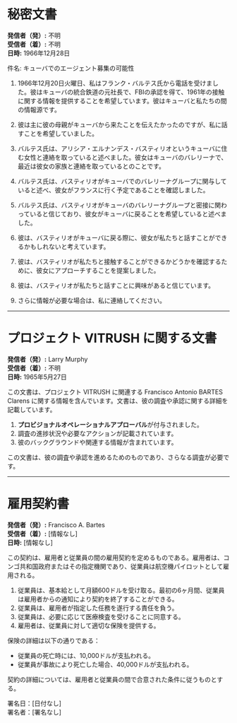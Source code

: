 # 秘密文書

**発信者（発）:** 不明  
**受信者（着）:** 不明  
**日時:** 1966年12月28日  

件名: キューバでのエージェント募集の可能性

1. 1966年12月20日火曜日、私はフランク・バルテス氏から電話を受けました。彼はキューバの統合鉄道の元社長で、FBIの承認を得て、1961年の接触に関する情報を提供することを希望しています。彼はキューバと私たちの間の情報源です。

2. 彼は主に彼の母親がキューバから来たことを伝えたかったのですが、私に話すことを希望していました。

3. バルテス氏は、アリシア・エルナンデス・バスティリオというキューバに住む女性と連絡を取っていると述べました。彼女はキューバのバレリーナで、最近は彼女の家族と連絡を取っているとのことです。

4. バルテス氏は、バスティリオがキューバでのバレリーナグループに関与していると述べ、彼女がフランスに行く予定であることを確認しました。

5. バルテス氏は、バスティリオがキューバのバレリーナグループと密接に関わっていると信じており、彼女がキューバに戻ることを希望していると述べました。

6. 彼は、バスティリオがキューバに戻る際に、彼女が私たちと話すことができるかもしれないと考えています。

7. 彼は、バスティリオが私たちと接触することができるかどうかを確認するために、彼女にアプローチすることを提案しました。

8. 彼は、バスティリオが私たちと話すことに興味があると信じています。

9. さらに情報が必要な場合は、私に連絡してください。

---

# プロジェクト VITRUSH に関する文書

**発信者（発）:** Larry Murphy  
**受信者（着）:** 不明  
**日時:** 1965年5月27日  

この文書は、プロジェクト VITRUSH に関連する Francisco Antonio BARTES Clarens に関する情報を含んでいます。文書は、彼の調査や承認に関する詳細を記載しています。

1. **プロビジョナルオペレーショナルアプローバル**が付与されました。
2. 調査の進捗状況や必要なアクションが記載されています。
3. 彼のバックグラウンドや関連する情報が含まれています。

この文書は、彼の調査や承認を進めるためのものであり、さらなる調査が必要です。

---

# 雇用契約書

**発信者（発）:** Francisco A. Bartes  
**受信者（着）:** [情報なし]  
**日時:** [情報なし]  

この契約は、雇用者と従業員の間の雇用契約を定めるものである。雇用者は、コンゴ共和国政府またはその指定機関であり、従業員は航空機パイロットとして雇用される。

1. 従業員は、基本給として月額600ドルを受け取る。最初の6ヶ月間、従業員は雇用者からの通知により契約を終了することができる。
2. 従業員は、雇用者が指定した任務を遂行する責任を負う。
3. 従業員は、必要に応じて医療検査を受けることに同意する。
4. 雇用者は、従業員に対して適切な保険を提供する。

保険の詳細は以下の通りである：
- 従業員の死亡時には、10,000ドルが支払われる。
- 従業員が事故により死亡した場合、40,000ドルが支払われる。

契約の詳細については、雇用者と従業員の間で合意された条件に従うものとする。

署名日：[日付なし]  
署名者：[署名なし]